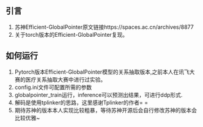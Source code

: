 ## 引言
1. 苏神Efficient-GlobalPointer原文链接https://spaces.ac.cn/archives/8877
2. 关于torch版本的Efficient-GlobalPointer复现。
## 如何运行
1. Pytorch版本Efficient-GlobalPointer模型的关系抽取版本,之前本人在讯飞大赛的医疗关系抽取大赛中进行过实验。
2. config.ini文件可配置所需的参数
3. globalpointer_train运行，inference可以预测出结果，可进行ddp形式.
4. 解码是使用tplinker的思路，这里感谢Tplinker的作者= =
5. 期待苏神的版本本人实现比较粗暴，等待苏神开源后会自行修改苏神的版本会比较优雅~

